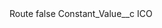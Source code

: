 <?xml version="1.0" encoding="UTF-8"?>
<CustomMetadata xmlns="http://soap.sforce.com/2006/04/metadata" xmlns:xsi="http://www.w3.org/2001/XMLSchema-instance" xmlns:xsd="http://www.w3.org/2001/XMLSchema">
    <label>Route</label>
    <protected>false</protected>
    <values>
        <field>Constant_Value__c</field>
        <value xsi:type="xsd:string">ICO</value>
    </values>
</CustomMetadata>
